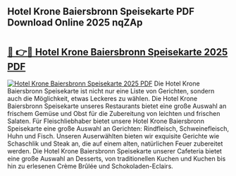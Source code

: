 ## Hotel Krone Baiersbronn Speisekarte PDF Download Online 2025 nqZAp

# <h2><a href="http://gc9zo5.nevu.top/?p=Hotel+Krone+Baiersbronn+Speisekarte">🔗 👉🔴 Hotel Krone Baiersbronn Speisekarte 2025 PDF</a></h2>

[![Hotel Krone Baiersbronn Speisekarte 2025 PDF](https://i.imgur.com/dBaPXMq.png)](http://gc9zo5.nevu.top/?p=Hotel+Krone+Baiersbronn+Speisekarte)
Die Hotel Krone Baiersbronn Speisekarte ist nicht nur eine Liste von Gerichten, sondern auch die Möglichkeit, etwas Leckeres zu wählen. Die Hotel Krone Baiersbronn Speisekarte unseres Restaurants bietet eine große Auswahl an frischem Gemüse und Obst für die Zubereitung von leichten und frischen Salaten. Für Fleischliebhaber bietet unsere Hotel Krone Baiersbronn Speisekarte eine große Auswahl an Gerichten: Rindfleisch, Schweinefleisch, Huhn und Fisch. Unseren Auserwählten bieten wir exquisite Gerichte wie Schaschlik und Steak an, die auf einem alten, natürlichen Feuer zubereitet werden. Die Hotel Krone Baiersbronn Speisekarte unserer Cafeteria bietet eine große Auswahl an Desserts, von traditionellen Kuchen und Kuchen bis hin zu erlesenen Crème Brûlée und Schokoladen-Eclairs.

